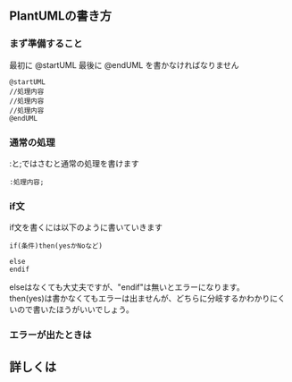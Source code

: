 ## PlantUMLの書き方

### まず準備すること
最初に
@startUML
最後に
@endUML
を書かなければなりません
```
@startUML
//処理内容
//処理内容
//処理内容
@endUML
```
### 通常の処理
:と;ではさむと通常の処理を書けます
```
:処理内容;
```
### if文
if文を書くには以下のように書いていきます
```
if(条件)then(yesかNoなど)

else
endif
```
elseはなくても大丈夫ですが、"endif"は無いとエラーになります。  
then(yes)は書かなくてもエラーは出ませんが、どちらに分岐するかわかりにくいので書いたほうがいいでしょう。

### エラーが出たときは



## 詳しくは
